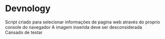 # Devnology
Script criado para selecionar informações de pagina web através do proprio console do navegador
A imagem inserida deve ser desconsiderada
Cansado de testar
